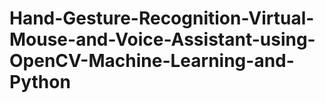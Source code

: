 # Hand-Gesture-Recognition-Virtual-Mouse-and-Voice-Assistant-using-OpenCV-Machine-Learning-and-Python